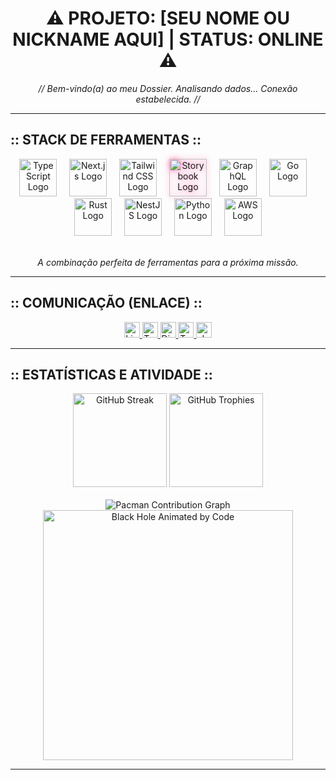 <h1 align="center">⚠️ PROJETO: [SEU NOME OU NICKNAME AQUI] | STATUS: ONLINE ⚠️</h1>

<p align="center">
  <em>//  Bem-vindo(a) ao meu Dossier. Analisando dados... Conexão estabelecida.  //</em>
</p>

---

## :: STACK DE FERRAMENTAS ::

<div align="center">
  <img src="https://skillicons.dev/icons?i=ts&theme=dark" height="60" alt="TypeScript Logo" />
  <img width="12" />
  <img src="https://skillicons.dev/icons?i=nextjs&theme=dark" height="60" alt="Next.js Logo" />
  <img width="12" />
  <img src="https://skillicons.dev/icons?i=tailwind&theme=dark" height="60" alt="Tailwind CSS Logo" />
  <img width="12" />
  <img src="https://cdn.jsdelivr.net/gh/devicons/devicon/icons/storybook/storybook-original.svg" height="60" alt="Storybook Logo" style="filter: drop-shadow(0 0 5px #ff58a0);" /> <img width="12" />
  <img src="https://skillicons.dev/icons?i=graphql&theme=dark" height="60" alt="GraphQL Logo" />
  <img width="12" />
  <img src="https://skillicons.dev/icons?i=go&theme=dark" height="60" alt="Go Logo" />
  <img width="12" />
  <img src="https://skillicons.dev/icons?i=rust&theme=dark" height="60" alt="Rust Logo" />
  <img width="12" />
  <img src="https://skillicons.dev/icons?i=nestjs&theme=dark" height="60" alt="NestJS Logo" />
  <img width="12" />
  <img src="https://skillicons.dev/icons?i=py&theme=dark" height="60" alt="Python Logo" />
  <img width="12" />
  <img src="https://skillicons.dev/icons?i=aws&theme=dark" height="60" alt="AWS Logo" />
</div>

<p align="center">
  <br/>
  <em>A combinação perfeita de ferramentas para a próxima missão.</em>
</p>

---

## :: COMUNICAÇÃO (ENLACE) ::

<div align="center">
  <a href="[LINKEDIN_URL]">
    <img src="https://img.shields.io/badge/-LinkedIn-0077B5?style=for-the-badge&logo=linkedin&logoColor=white&labelColor=171717&color=212121" height="25" alt="LinkedIn Badge" />
  </a>
  <a href="[TWITTER_URL]">
    <img src="https://img.shields.io/badge/-Twitter-1DA1F2?style=for-the-badge&logo=twitter&logoColor=white&labelColor=171717&color=212121" height="25" alt="Twitter Badge" />
  </a>
  <a href="[DISCORD_URL]">
    <img src="https://img.shields.io/badge/-Discord-7289DA?style=for-the-badge&logo=discord&logoColor=white&labelColor=171717&color=212121" height="25" alt="Discord Badge" />
  </a>
  <a href="[TWITCH_URL]">
    <img src="https://img.shields.io/badge/-Twitch-9146FF?style=for-the-badge&logo=twitch&logoColor=white&labelColor=171717&color=212121" height="25" alt="Twitch Badge" />
  </a>
  <a href="[DEVTO_URL]">
    <img src="https://img.shields.io/badge/-dev.to-0A0A0A?style=for-the-badge&logo=dev.to&logoColor=white&labelColor=171717&color=212121" height="25" alt="dev.to Badge" />
  </a>
</div>

---

## :: ESTATÍSTICAS E ATIVIDADE ::

<div align="center">
  <img src="https://streak-stats.demolab.com/?user=maurodesouza&locale=en&mode=daily&theme=dark&hide_border=true&border_radius=5&order=3&background=000000" height="150" alt="GitHub Streak" />
  <img src="https://github-profile-trophy.vercel.app?username=maurodesouza&theme=dracula&column=-1&row=1&margin-w=8&margin-h=8&no-bg=true&no-frame=false&order=4" height="150" alt="GitHub Trophies" />
</div>

<br/>

<div align="center">
  <picture>
    <source media="(prefers-color-scheme: dark)" srcset="https://raw.githubusercontent.com/maurodesouza/maurodesouza/output/pacman-contribution-graph-dark.svg">
    <source media="(prefers-color-scheme: light)" srcset="https://raw.githubusercontent.com/maurodesouza/maurodesouza/output/pacman-contribution-graph.svg">
    <img alt="Pacman Contribution Graph" src="https://raw.githubusercontent.com/maurodesouza/maurodesouza/output/pacman-contribution-graph.svg">
  </picture>
</div>

<div align="center">
  <img src="https://raw.githubusercontent.com/smulkkkkk/smulkkkkk/main/blackhole_animation.svg" alt="Black Hole Animated by Code" width="400"/>
</div>

---
